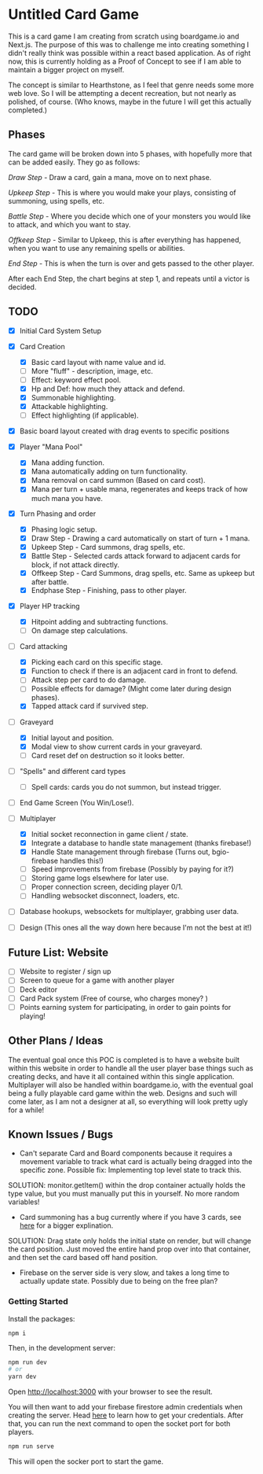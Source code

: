 # Untitled Card Game

This is a card game I am creating from scratch using boardgame.io and Next.js. The purpose of this was to challenge me into creating something I didn't really think was possible within a react based application. As of right now, this is currently holding as a Proof of Concept to see if I am able to maintain a bigger project on myself.

The concept is similar to Hearthstone, as I feel that genre needs some more web love. So I will be attempting a decent recreation, but not nearly as polished, of course. (Who knows, maybe in the future I will get this actually completed.)

## Phases

The card game will be broken down into 5 phases, with hopefully more that can be added easily. They go as follows:

_Draw Step_ - Draw a card, gain a mana, move on to next phase.

_Upkeep Step_ - This is where you would make your plays, consisting of summoning, using spells, etc.

_Battle Step_ - Where you decide which one of your monsters you would like to attack, and which you want to stay.

_Offkeep Step_ - Similar to Upkeep, this is after everything has happened, when you want to use any remaining spells or abilities.

_End Step_ - This is when the turn is over and gets passed to the other player.

After each End Step, the chart begins at step 1, and repeats until a victor is decided.

## TODO

- [x] Initial Card System Setup
- [x] Card Creation
  - [x] Basic card layout with name value and id.
  - [ ] More "fluff" - description, image, etc.
  - [ ] Effect: keyword effect pool.
  - [x] Hp and Def: how much they attack and defend.
  - [x] Summonable highlighting.
  - [x] Attackable highlighting.
  - [ ] Effect highlighting (if applicable).
- [x] Basic board layout created with drag events to specific positions
- [x] Player "Mana Pool"
  - [x] Mana adding function.
  - [x] Mana automatically adding on turn functionality.
  - [x] Mana removal on card summon (Based on card cost).
  - [x] Mana per turn + usable mana, regenerates and keeps track of how much mana you have.
- [x] Turn Phasing and order
  - [x] Phasing logic setup.
  - [x] Draw Step - Drawing a card automatically on start of turn + 1 mana.
  - [x] Upkeep Step - Card summons, drag spells, etc.
  - [x] Battle Step - Selected cards attack forward to adjacent cards for block, if not attack directly.
  - [x] Offkeep Step - Card Summons, drag spells, etc. Same as upkeep but after battle.
  - [x] Endphase Step - Finishing, pass to other player.
- [x] Player HP tracking
  - [x] Hitpoint adding and subtracting functions.
  - [ ] On damage step calculations.
- [ ] Card attacking
  - [x] Picking each card on this specific stage.
  - [x] Function to check if there is an adjacent card in front to defend.
  - [ ] Attack step per card to do damage.
  - [ ] Possible effects for damage? (Might come later during design phases).
  - [x] Tapped attack card if survived step.
- [ ] Graveyard
  - [x] Initial layout and position.
  - [x] Modal view to show current cards in your graveyard.
  - [ ] Card reset def on destruction so it looks better.
- [ ] "Spells" and different card types
  - [ ] Spell cards: cards you do not summon, but instead trigger.
- [ ] End Game Screen (You Win/Lose!).
- [ ] Multiplayer
  - [x] Initial socket reconnection in game client / state.
  - [x] Integrate a database to handle state management (thanks firebase!)
  - [x] Handle State management through firebase (Turns out, bgio-firebase handles this!)
  - [ ] Speed improvements from firebase (Possibly by paying for it?)
  - [ ] Storing game logs elsewhere for later use.
  - [ ] Proper connection screen, deciding player 0/1.
  - [ ] Handling websocket disconnect, loaders, etc.
- [ ] Database hookups, websockets for multiplayer, grabbing user data.

- [ ] Design (This ones all the way down here because I'm not the best at it!)

## Future List: Website

- [ ] Website to register / sign up
- [ ] Screen to queue for a game with another player
- [ ] Deck editor
- [ ] Card Pack system (Free of course, who charges money? )
- [ ] Points earning system for participating, in order to gain points for playing!

## Other Plans / Ideas

The eventual goal once this POC is completed is to have a website built within this website in order to handle all the user player base things such as creating decks, and have it all contained within this single application. Multiplayer will also be handled within boardgame.io, with the eventual goal being a fully playable card game within the web. Designs and such will come later, as I am not a designer at all, so everything will look pretty ugly for a while!

## Known Issues / Bugs

- Can't separate Card and Board components because it requires a movement variable to track what card is actually being dragged into the specific zone. Possible fix: Implementing top level state to track this.

SOLUTION: monitor.getItem() within the drop container actually holds the type value, but you must manually put this in yourself. No more random variables!

- Card summoning has a bug currently where if you have 3 cards, see [here](https://github.com/react-dnd/react-dnd/issues/3123) for a bigger explination.

SOLUTION: Drag state only holds the initial state on render, but will change the card position. Just moved the entire hand prop over into that container, and then set the card based off hand position.

- Firebase on the server side is very slow, and takes a long time to actually update state. Possibly due to being on the free plan?

### Getting Started

Install the packages:

`npm i`

Then, in the development server:

```bash
npm run dev
# or
yarn dev
```

Open [http://localhost:3000](http://localhost:3000) with your browser to see the result.

You will then want to add your firebase firestore admin credentials when creating the server. Head [here](https://firebase.google.com/docs/admin/setup#initialize-sdk) to learn how to get your credentials. After that, you can run the next command to open the socket port for both players.

```bash
npm run serve
```

This will open the socker port to start the game.
